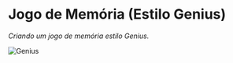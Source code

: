 # Jogo de Memória (Estilo Genius)

*Criando um jogo de memória estilo Genius.*

![Genius](https://cdn.discordapp.com/attachments/887544607599120404/954717723408089128/unknown.png)
